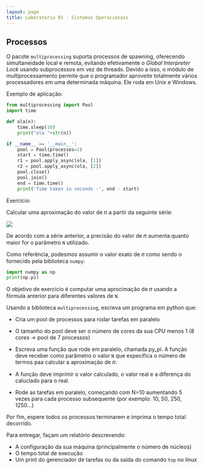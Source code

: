 ```yaml
---
layout: page
title: Laboratório 01 - Sistemas Operacionais
---
```


## Processos

O pacote `multiprocessing` suporta processos de spawning, oferecendo simultaneidade local e remota, evitando efetivamente o *Global Interpreter Lock* usando subprocessos em vez de threads. Devido a isso, o módulo de multiprocessamento permite que o programador aproveite totalmente vários processadores em uma determinada máquina. Ele roda em Unix e Windows.

Exemplo de aplicação:

```python
from multiprocessing import Pool
import time

def ola(n):
    time.sleep(10)
    print("ola "+str(n))

if __name__ == '__main__':
    pool = Pool(processes=2)
    start = time.time()
    r1 = pool.apply_async(ola, [1])
    r2 = pool.apply_async(ola, [2])
    pool.close()
    pool.join()
    end = time.time()
    print('Time taken in seconds -', end - start)
```

Exercício:

Calcular uma aproximação do valor de 𝜋 a partir da seguinte série:

<img src="formula.png">

De acordo com a série anterior, a precisão do valor de 𝜋 aumenta quanto maior for o parâmetro `N` utilizado.

Como referência, podesmos assumir o valor exato de 𝜋 como sendo o fornecido pela biblioteca `numpy`:

```python
import numpy as np
print(np.pi)
```
O objetivo de exercício é computar uma aprocimação de 𝜋 usando a fórmula anterior para diferentes valores de `N`.

Usando a biblioteca `multiprocessing`, escreva um programa em python que:

- Cria um pool de processos para rodar tarefas em paralelo

- O tamanho do pool deve ser o número de cores da sua CPU menos 1 (8 cores -> pool de 7 processos)

- Escreva uma função que rode em paralelo, chamada py_pi. A função deve receber como parâmetro o valor `N` que especifica o número de termos paa calcular a aproximação de 𝜋.

- A função deve imprimir o valor calculado, o valor real e a diferença do caluclado para o real.

- Rode as tarefas em paralelo, começando com N=10 aumentando 5 vezes para cada processo subsequente (por exemplo: 10, 50, 250, 1250...)


Por fim, espere todos os processos terminarem e imprima o tempo total decorrido.

Para entregar, façam um relatório descrevendo:

- A configuração da sua máquina (principalmente o número de núcleos)
- O tempo total de execução
- Um print do gerenciador de tarefas ou da saída do comando `top` no linux


<!-- https://events.prace-ri.eu/event/549/sessions/1685/attachments/462/667/Exercise_1_-_multiprocessing.pdf -->

